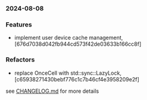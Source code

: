 ### 2024-08-08

### Features
+ implement user device cache management, [676d7038d042fb944cd573f42de03633b166cc8f]

### Refactors
+ replace OnceCell with std::sync::LazyLock, [c65938271430bebf776c1c7b46cf4e3958209e2f]

see <a href='https://github.com/mrjackwills/staticpi_backend/blob/main/CHANGELOG.md'>CHANGELOG.md</a> for more details
